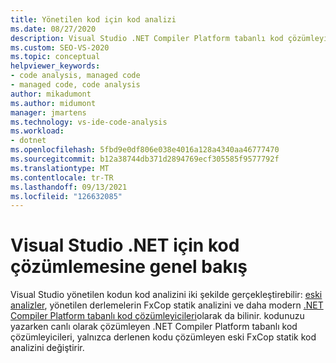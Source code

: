 ```yaml
---
title: Yönetilen kod için kod analizi
ms.date: 08/27/2020
description: Visual Studio .NET Compiler Platform tabanlı kod çözümleyicileri hakkında bilgi edinin. Bu çözümleyiciler neden yönetilen derlemelerin FxCop statik analizini değiştirmesini anlayın.
ms.custom: SEO-VS-2020
ms.topic: conceptual
helpviewer_keywords:
- code analysis, managed code
- managed code, code analysis
author: mikadumont
ms.author: midumont
manager: jmartens
ms.technology: vs-ide-code-analysis
ms.workload:
- dotnet
ms.openlocfilehash: 5fbd9e0df806e038e4016a128a4340aa46777470
ms.sourcegitcommit: b12a38744db371d2894769ecf305585f9577792f
ms.translationtype: MT
ms.contentlocale: tr-TR
ms.lasthandoff: 09/13/2021
ms.locfileid: "126632085"
---
```

# <a name="overview-of-code-analysis-for-net-in-visual-studio"></a>Visual Studio .NET için kod çözümlemesine genel bakış

Visual Studio yönetilen kodun kod analizini iki şekilde gerçekleştirebilir: [eski analizler](../code-quality/walkthrough-analyzing-managed-code-for-code-defects.md), yönetilen derlemelerin FxCop statik analizini ve daha modern [.NET Compiler Platform tabanlı kod çözümleyicileri](../code-quality/roslyn-analyzers-overview.md)olarak da bilinir. kodunuzu yazarken canlı olarak çözümleyen .NET Compiler Platform tabanlı kod çözümleyicileri, yalnızca derlenen kodu çözümleyen eski FxCop statik kod analizini değiştirir.
